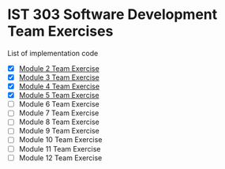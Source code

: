 # IST 303 Software Development Team Exercises

List of implementation code

* [X] [Module 2 Team Exercise](./module2)
* [X] [Module 3 Team Exercise](./module3)
* [X] [Module 4 Team Exercise](./module4)
* [X] [Module 5 Team Exercise](./module5)
* [ ] Module 6 Team Exercise
* [ ] Module 7 Team Exercise
* [ ] Module 8 Team Exercise
* [ ] Module 9 Team Exercise
* [ ] Module 10 Team Exercise
* [ ] Module 11 Team Exercise
* [ ] Module 12 Team Exercise
